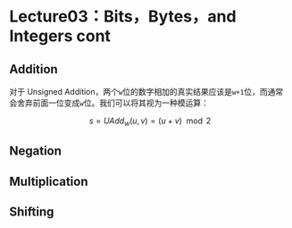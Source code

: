 # Lecture03：Bits，Bytes，and Integers cont

## Addition

对于 Unsigned Addition，两个`w`位的数字相加的真实结果应该是`w+1`位，而通常会舍弃前面一位变成`w`位。我们可以将其视为一种模运算：

$$
s = UAdd_w(u, v) = (u+v)\mod{2}
$$

## Negation

## Multiplication

## Shifting


